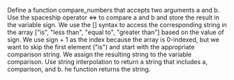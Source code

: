 Define a function compare_numbers that accepts two arguments a and b.
Use the spaceship operator <=> to compare a and b and store the result in the variable sign. 
We use the [] syntax to access the corresponding string in the array ["is", "less than", "equal to", "greater than"] based on the value of sign. We use sign + 1 as the index because the array is 0-indexed, but we want to skip the first element ("is") and start with the appropriate comparison string. We assign the resulting string to the variable comparison.
Use string interpolation to return a string that includes a, comparison, and b.
he function returns the string.